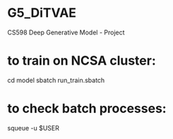 # G5_DiTVAE
CS598 Deep Generative Model - Project

# to train on NCSA cluster:
cd model
sbatch run_train.sbatch

# to check batch processes:
squeue -u $USER